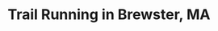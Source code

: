 ---
title: Trail Running in Brewster, MA
layout: collection
has_toc: false
nav_order: 1
lng: -70.0705
lat: 41.7474
zoom: 11
---